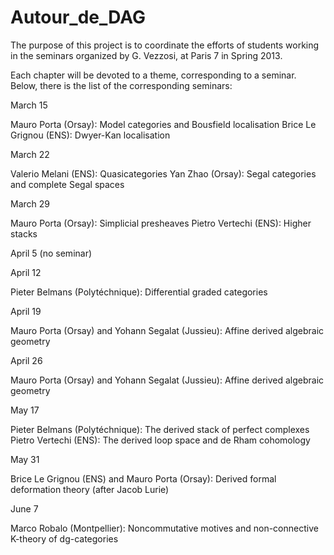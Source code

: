 Autour_de_DAG
=============

The purpose of this project is to coordinate the efforts of students working in the seminars organized by G. Vezzosi,
at Paris 7 in Spring 2013.

Each chapter will be devoted to a theme, corresponding to a seminar. Below, there is the list of the corresponding seminars:

March 15

  Mauro Porta (Orsay): Model categories and Bousfield localisation
  Brice Le Grignou (ENS): Dwyer-Kan localisation

March 22

  Valerio Melani (ENS): Quasicategories
  Yan Zhao (Orsay): Segal categories and complete Segal spaces

March 29

  Mauro Porta (Orsay): Simplicial presheaves
  Pietro Vertechi (ENS): Higher stacks
  
April 5
  (no seminar)

April 12

  Pieter Belmans (Polytéchnique): Differential graded categories

April 19

  Mauro Porta (Orsay) and Yohann Segalat (Jussieu): Affine derived algebraic geometry

April 26

  Mauro Porta (Orsay) and Yohann Segalat (Jussieu): Affine derived algebraic geometry

May 17

  Pieter Belmans (Polytéchnique): The derived stack of perfect complexes
  Pietro Vertechi (ENS): The derived loop space and de Rham cohomology

May 31

  Brice Le Grignou (ENS) and Mauro Porta (Orsay): Derived formal deformation theory (after Jacob Lurie)

June 7

  Marco Robalo (Montpellier): Noncommutative motives and non-connective K-theory of dg-categories
